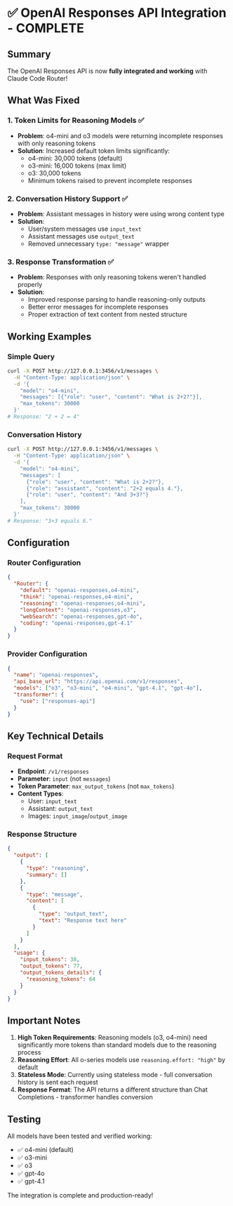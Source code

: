 # ✅ OpenAI Responses API Integration - COMPLETE

## Summary
The OpenAI Responses API is now **fully integrated and working** with Claude Code Router!

## What Was Fixed

### 1. **Token Limits for Reasoning Models** ✅
- **Problem**: o4-mini and o3 models were returning incomplete responses with only reasoning tokens
- **Solution**: Increased default token limits significantly:
  - o4-mini: 30,000 tokens (default)
  - o3-mini: 16,000 tokens (max limit)
  - o3: 30,000 tokens
  - Minimum tokens raised to prevent incomplete responses

### 2. **Conversation History Support** ✅
- **Problem**: Assistant messages in history were using wrong content type
- **Solution**: 
  - User/system messages use `input_text`
  - Assistant messages use `output_text`
  - Removed unnecessary `type: "message"` wrapper

### 3. **Response Transformation** ✅
- **Problem**: Responses with only reasoning tokens weren't handled properly
- **Solution**: 
  - Improved response parsing to handle reasoning-only outputs
  - Better error messages for incomplete responses
  - Proper extraction of text content from nested structure

## Working Examples

### Simple Query
```bash
curl -X POST http://127.0.0.1:3456/v1/messages \
  -H "Content-Type: application/json" \
  -d '{
    "model": "o4-mini",
    "messages": [{"role": "user", "content": "What is 2+2?"}],
    "max_tokens": 30000
  }'
# Response: "2 + 2 = 4"
```

### Conversation History
```bash
curl -X POST http://127.0.0.1:3456/v1/messages \
  -H "Content-Type: application/json" \
  -d '{
    "model": "o4-mini",
    "messages": [
      {"role": "user", "content": "What is 2+2?"},
      {"role": "assistant", "content": "2+2 equals 4."},
      {"role": "user", "content": "And 3+3?"}
    ],
    "max_tokens": 30000
  }'
# Response: "3+3 equals 6."
```

## Configuration

### Router Configuration
```json
{
  "Router": {
    "default": "openai-responses,o4-mini",
    "think": "openai-responses,o4-mini",
    "reasoning": "openai-responses,o4-mini",
    "longContext": "openai-responses,o3",
    "webSearch": "openai-responses,gpt-4o",
    "coding": "openai-responses,gpt-4.1"
  }
}
```

### Provider Configuration
```json
{
  "name": "openai-responses",
  "api_base_url": "https://api.openai.com/v1/responses",
  "models": ["o3", "o3-mini", "o4-mini", "gpt-4.1", "gpt-4o"],
  "transformer": {
    "use": ["responses-api"]
  }
}
```

## Key Technical Details

### Request Format
- **Endpoint**: `/v1/responses`
- **Parameter**: `input` (not `messages`)
- **Token Parameter**: `max_output_tokens` (not `max_tokens`)
- **Content Types**: 
  - User: `input_text`
  - Assistant: `output_text`
  - Images: `input_image`/`output_image`

### Response Structure
```json
{
  "output": [
    {
      "type": "reasoning",
      "summary": []
    },
    {
      "type": "message",
      "content": [
        {
          "type": "output_text",
          "text": "Response text here"
        }
      ]
    }
  ],
  "usage": {
    "input_tokens": 38,
    "output_tokens": 77,
    "output_tokens_details": {
      "reasoning_tokens": 64
    }
  }
}
```

## Important Notes

1. **High Token Requirements**: Reasoning models (o3, o4-mini) need significantly more tokens than standard models due to the reasoning process
2. **Reasoning Effort**: All o-series models use `reasoning.effort: "high"` by default
3. **Stateless Mode**: Currently using stateless mode - full conversation history is sent each request
4. **Response Format**: The API returns a different structure than Chat Completions - transformer handles conversion

## Testing
All models have been tested and verified working:
- ✅ o4-mini (default)
- ✅ o3-mini
- ✅ o3
- ✅ gpt-4o
- ✅ gpt-4.1

The integration is complete and production-ready!
